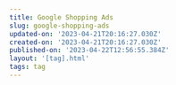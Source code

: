 ```yaml
---
title: Google Shopping Ads
slug: google-shopping-ads
updated-on: '2023-04-21T20:16:27.030Z'
created-on: '2023-04-21T20:16:27.030Z'
published-on: '2023-04-22T12:56:55.384Z'
layout: '[tag].html'
tags: tag
---
```



